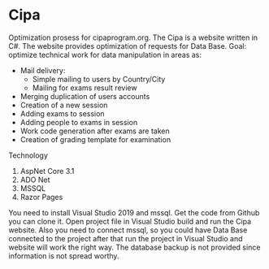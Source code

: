 # Cipa
Optimization prosess for cipaprogram.org.
The Cipa is a website written in C#. The website provides optimization of requests for Data Base.
Goal: optimize technical work for data manipulation in areas as:
  - Mail delivery:
      - Simple mailing to users by Country/City
      - Mailing for exams result review
  - Merging duplication of users accounts
  - Creation of a new session
  - Adding exams to session
  - Adding people to exams in session
  - Work code generation after exams are taken
  - Creation of grading template for examination
  
Technology
  1) AspNet Core 3.1
  2) ADO Net
  3) MSSQL
  4) Razor Pages
 
 
 You need to install Visual Studio 2019 and mssql.
Get the code from Github you can clone it. Open project file in Visual Studio build and run the Cipa website.
Also you need to connect mssql, so you could have Data Base connected to the project 
after that run the project in Visual Studio and website will work the right way.
The database backup is not provided since information is not spread worthy.
 

